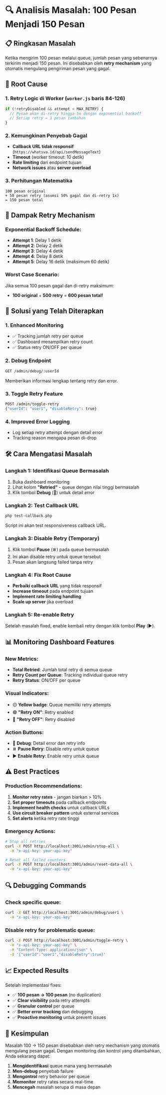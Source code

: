 # 🔍 Analisis Masalah: 100 Pesan Menjadi 150 Pesan

## 📋 **Ringkasan Masalah**

Ketika mengirim 100 pesan melalui queue, jumlah pesan yang sebenarnya terkirim menjadi 150 pesan. Ini disebabkan oleh **retry mechanism** yang otomatis mengulang pengiriman pesan yang gagal.

## 🎯 **Root Cause**

### 1. **Retry Logic di Worker** (`worker.js` baris 84-126)
```javascript
if (!retryDisabled && attempt < MAX_RETRY) {
  // Pesan akan di-retry hingga 5x dengan exponential backoff
  // Setiap retry = 1 pesan tambahan
}
```

### 2. **Kemungkinan Penyebab Gagal**
- **Callback URL tidak responsif** (`https://whatsva.id/api/sendMessageText`)
- **Timeout** (worker timeout: 10 detik)
- **Rate limiting** dari endpoint tujuan
- **Network issues** atau **server overload**

### 3. **Perhitungan Matematika**
```
100 pesan original
+ 50 pesan retry (asumsi 50% gagal dan di-retry 1x)
= 150 pesan total
```

## 🚨 **Dampak Retry Mechanism**

### **Exponential Backoff Schedule:**
- **Attempt 1**: Delay 1 detik
- **Attempt 2**: Delay 2 detik  
- **Attempt 3**: Delay 4 detik
- **Attempt 4**: Delay 8 detik
- **Attempt 5**: Delay 16 detik (maksimum 60 detik)

### **Worst Case Scenario:**
Jika semua 100 pesan gagal dan di-retry maksimum:
- **100 original** + **500 retry** = **600 pesan total!**

## 🔧 **Solusi yang Telah Diterapkan**

### 1. **Enhanced Monitoring**
- ✅ Tracking jumlah retry per queue
- ✅ Dashboard menampilkan retry count
- ✅ Status retry ON/OFF per queue

### 2. **Debug Endpoint**
```bash
GET /admin/debug/:userId
```
Memberikan informasi lengkap tentang retry dan error.

### 3. **Toggle Retry Feature**
```bash
POST /admin/toggle-retry
{"userId": "user1", "disableRetry": true}
```

### 4. **Improved Error Logging**
- Log setiap retry attempt dengan detail error
- Tracking reason mengapa pesan di-drop

## 🛠️ **Cara Mengatasi Masalah**

### **Langkah 1: Identifikasi Queue Bermasalah**
1. Buka dashboard monitoring
2. Lihat kolom **"Retried"** - queue dengan nilai tinggi bermasalah
3. Klik tombol **Debug** (🐛) untuk detail error

### **Langkah 2: Test Callback URL**
```bash
php test-callback.php
```
Script ini akan test responsiveness callback URL.

### **Langkah 3: Disable Retry (Temporary)**
1. Klik tombol **Pause** (⏸️) pada queue bermasalah
2. Ini akan disable retry untuk queue tersebut
3. Pesan akan langsung failed tanpa retry

### **Langkah 4: Fix Root Cause**
- **Perbaiki callback URL** yang tidak responsif
- **Increase timeout** pada endpoint tujuan
- **Implement rate limiting handling**
- **Scale up server** jika overload

### **Langkah 5: Re-enable Retry**
Setelah masalah fixed, enable kembali retry dengan klik tombol **Play** (▶️).

## 📊 **Monitoring Dashboard Features**

### **New Metrics:**
- **Total Retried**: Jumlah total retry di semua queue
- **Retry Count per Queue**: Tracking individual queue retry
- **Retry Status**: ON/OFF per queue

### **Visual Indicators:**
- 🟡 **Yellow badge**: Queue memiliki retry attempts
- 🟢 **"Retry ON"**: Retry enabled  
- 🔴 **"Retry OFF"**: Retry disabled

### **Action Buttons:**
- 🐛 **Debug**: Detail error dan retry info
- ⏸️ **Pause Retry**: Disable retry untuk queue
- ▶️ **Enable Retry**: Enable retry untuk queue

## ⚠️ **Best Practices**

### **Production Recommendations:**
1. **Monitor retry rates** - jangan biarkan > 10%
2. **Set proper timeouts** pada callback endpoints
3. **Implement health checks** untuk callback URLs
4. **Use circuit breaker pattern** untuk external services
5. **Set alerts** ketika retry rate tinggi

### **Emergency Actions:**
```bash
# Stop all retries
curl -X POST http://localhost:3001/admin/stop-all \
  -H "x-api-key: your-api-key"

# Reset all failed counters  
curl -X POST http://localhost:3001/admin/reset-data-all \
  -H "x-api-key: your-api-key"
```

## 🔍 **Debugging Commands**

### **Check specific queue:**
```bash
curl -X GET http://localhost:3001/admin/debug/user1 \
  -H "x-api-key: your-api-key"
```

### **Disable retry for problematic queue:**
```bash
curl -X POST http://localhost:3001/admin/toggle-retry \
  -H "x-api-key: your-api-key" \
  -H "Content-Type: application/json" \
  -d '{"userId":"user1","disableRetry":true}'
```

## 📈 **Expected Results**

Setelah implementasi fixes:
- ✅ **100 pesan → 100 pesan** (no duplication)
- ✅ **Clear visibility** pada retry attempts  
- ✅ **Granular control** per queue
- ✅ **Better error tracking** dan debugging
- ✅ **Proactive monitoring** untuk prevent issues

## 🎯 **Kesimpulan**

Masalah 100 → 150 pesan disebabkan oleh retry mechanism yang otomatis mengulang pesan gagal. Dengan monitoring dan kontrol yang ditambahkan, Anda sekarang dapat:

1. **Mengidentifikasi** queue mana yang bermasalah
2. **Men-debug** penyebab failure
3. **Mengontrol** retry behavior per queue  
4. **Memonitor** retry rates secara real-time
5. **Mencegah** masalah serupa di masa depan
